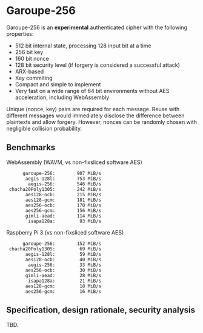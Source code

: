 # Garoupe-256

Garoupe-256 is an **experimental** authenticated cipher with the following properties:
- 512 bit internal state, processing 128 input bit at a time
- 256 bit key
- 160 bit nonce
- 128 bit security level (if forgery is considered a successful attack)
- ARX-based
- Key commiting
- Compact and simple to implement
- Very fast on a wide range of 64 bit environments without AES acceleration, including WebAssembly

Unique (nonce, key) pairs are required for each message. Reuse with different messages would immediately disclose the difference between plaintexts and allow forgery. However, nonces can be randomly chosen with negligible collision probability.

## Benchmarks

WebAssembly (WAVM, vs non-fixsliced software AES)

```text
      garoupe-256:        907 MiB/s
       aegis-128l:        753 MiB/s
        aegis-256:        546 MiB/s
 chacha20Poly1305:        242 MiB/s
       aes128-ocb:        215 MiB/s
       aes128-gcm:        181 MiB/s
       aes256-ocb:        170 MiB/s
       aes256-gcm:        156 MiB/s
       gimli-aead:        114 MiB/s
        isapa128a:         93 MiB/s
```

Raspberry Pi 3 (vs non-fixsliced software AES)

```text
      garoupe-256:        152 MiB/s
 chacha20Poly1305:         69 MiB/s
       aegis-128l:         59 MiB/s
       aes128-ocb:         40 MiB/s
        aegis-256:         33 MiB/s
       aes256-ocb:         30 MiB/s
       gimli-aead:         28 MiB/s
        isapa128a:         21 MiB/s
       aes128-gcm:         18 MiB/s
       aes256-gcm:         16 MiB/s
```

## Specification, design rationale, security analysis

TBD.
